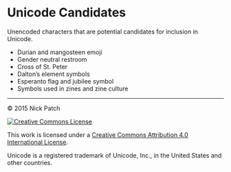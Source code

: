 # Unicode Candidates

Unencoded characters that are potential candidates for inclusion in Unicode.

* Durian and mangosteen emoji
* Gender neutral restroom
* Cross of St. Peter
* Dalton’s element symbols
* Esperanto flag and jubilee symbol
* Symbols used in zines and zine culture

---

© 2015 Nick Patch

[![Creative Commons
License](http://i.creativecommons.org/l/by/4.0/80x15.png)](http://creativecommons.org/licenses/by/4.0/)

This work is licensed under a [Creative Commons Attribution 4.0 International
License](http://creativecommons.org/licenses/by/4.0/).

Unicode is a registered trademark of Unicode, Inc., in the United States and
other countries.
